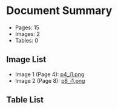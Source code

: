 # Document Summary

- Pages: 15
- Images: 2
- Tables: 0

## Image List

- Image 1 (Page 4): [p4_i1.png](pdf_images/p4_i1.png)
- Image 2 (Page 8): [p8_i1.png](pdf_images/p8_i1.png)

## Table List

